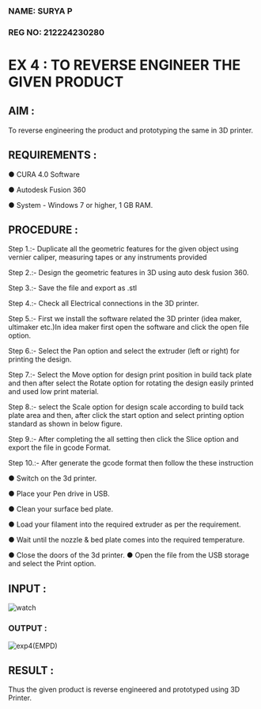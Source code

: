 ### NAME: SURYA P <br>
### REG NO: 212224230280

# EX 4 : TO REVERSE ENGINEER THE GIVEN PRODUCT 

## AIM :
To reverse engineering the product and prototyping the same in 3D printer.

## REQUIREMENTS :

●	CURA 4.0 Software

●	 Autodesk Fusion 360

●	 System - Windows 7 or higher, 1 GB RAM.

## PROCEDURE :

Step 1.:- Duplicate all the geometric features for the given object using vernier caliper, measuring tapes or any instruments provided

Step 2.:- Design the geometric features in 3D using auto desk fusion 360.

Step 3.:- Save the file and export as .stl

Step 4.:- Check all Electrical connections in the 3D printer.

Step 5.:- First we install the software related the 3D printer (idea maker, ultimaker etc.)In idea maker first open the software and click the open file option.

Step 6.:- Select the Pan option and select the extruder (left or right) for printing the design.

Step 7.:- Select the Move option for design print position in build tack plate and then after select the Rotate option for rotating the design easily printed and used low print material.

Step 8.:- select the Scale option for design scale according to build tack plate area and then, after click the start option and select printing option standard as shown in below figure.

Step 9.:- After completing the all setting then click the Slice option and export the file in gcode Format.

Step 10.:- After generate the gcode format then follow the these instruction


●	Switch on the 3d printer.

●	Place your Pen drive in USB.

●	Clean your surface bed plate.

●	Load your filament into the required extruder as per the requirement.

●	Wait until the nozzle & bed plate comes into the required temperature.

●	Close the doors of the 3d printer.
●	Open the file from the USB storage and select the Print option.

## INPUT :

![watch](https://github.com/user-attachments/assets/f8ad229f-ed20-4936-a967-00d11c2ca952)

### OUTPUT :

![exp4(EMPD)](https://github.com/user-attachments/assets/f94106a4-95c1-4ca1-b8d0-ed65c05d7d0d)

## RESULT :
Thus the given product is reverse engineered and prototyped using 3D Printer.
